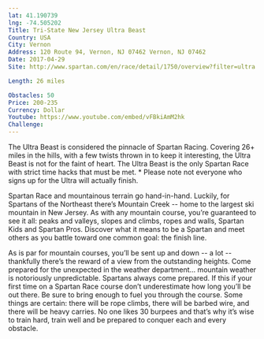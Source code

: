 ```yaml
---
lat: 41.190739
lng: -74.505202
Title: Tri-State New Jersey Ultra Beast
Country: USA
City: Vernon
Address: 120 Route 94, Vernon, NJ 07462 Vernon, NJ 07462
Date: 2017-04-29
Site: http://www.spartan.com/en/race/detail/1750/overview?filter=ultra

Length: 26 miles

Obstacles: 50
Price: 200-235
Currency: Dollar
Youtube: https://www.youtube.com/embed/vFBkiAmM2hk
Challenge:
---
```


The Ultra Beast is considered the pinnacle of Spartan Racing. Covering 26+ miles in the hills, with a few twists thrown in to keep it interesting, the Ultra Beast is not for the faint of heart. The Ultra Beast is the only Spartan Race with strict time hacks that must be met. * Please note not everyone who signs up for the Ultra will actually finish.

Spartan Race and mountainous terrain go hand-in-hand. Luckily, for Spartans of the Northeast there’s Mountain Creek -- home to the largest ski mountain in New Jersey. As with any mountain course, you’re guaranteed to see it all: peaks and valleys, slopes and climbs, ropes and walls, Spartan Kids and Spartan Pros. Discover what it means to be a Spartan and meet others as you battle toward one common goal: the finish line.

As is par for mountain courses, you’ll be sent up and down -- a lot -- thankfully there’s the reward of a view from the outstanding heights. Come prepared for the unexpected in the weather department… mountain weather is notoriously unpredictable. Spartans always come prepared. If this if your first time on a Spartan Race course don’t underestimate how long you’ll be out there. Be sure to bring enough to fuel you through the course. Some things are certain: there will be rope climbs, there will be barbed wire, and there will be heavy carries. No one likes 30 burpees and that’s why it’s wise to train hard, train well and be prepared to conquer each and every obstacle.